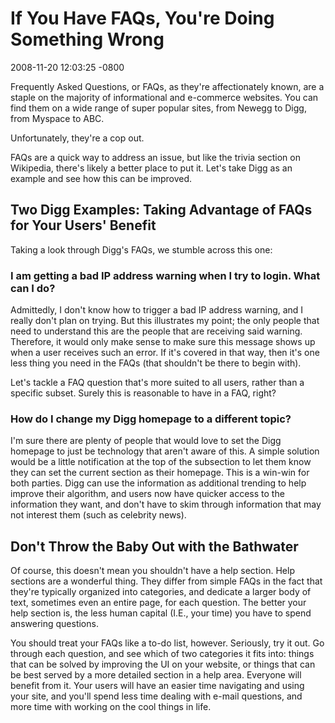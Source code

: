 # If You Have FAQs, You're Doing Something Wrong

2008-11-20 12:03:25 -0800

Frequently Asked Questions, or FAQs, as they're affectionately known, are a staple on the majority of informational and e-commerce websites. You can find them on a wide range of super popular sites, from Newegg to Digg, from Myspace to ABC.

Unfortunately, they're a cop out.

FAQs are a quick way to address an issue, but like the trivia section on Wikipedia, there's likely a better place to put it. Let's take Digg as an example and see how this can be improved.

## Two Digg Examples: Taking Advantage of FAQs for Your Users' Benefit

Taking a look through Digg's FAQs, we stumble across this one:

### I am getting a bad IP address warning when I try to login. What can I do?

Admittedly, I don't know how to trigger a bad IP address warning, and I really don't plan on trying. But this illustrates my point; the only people that need to understand this are the people that are receiving said warning. Therefore, it would only make sense to make sure this message shows up when a user receives such an error. If it's covered in that way, then it's one less thing you need in the FAQs (that shouldn't be there to begin with).

Let's tackle a FAQ question that's more suited to all users, rather than a specific subset. Surely this is reasonable to have in a FAQ, right?

### How do I change my Digg homepage to a different topic?

I'm sure there are plenty of people that would love to set the Digg homepage to just be technology that aren't aware of this. A simple solution would be a little notification at the top of the subsection to let them know they can set the current section as their homepage. This is a win-win for both parties. Digg can use the information as additional trending to help improve their algorithm, and users now have quicker access to the information they want, and don't have to skim through information that may not interest them (such as celebrity news).

## Don't Throw the Baby Out with the Bathwater

Of course, this doesn't mean you shouldn't have a help section. Help sections are a wonderful thing. They differ from simple FAQs in the fact that they're typically organized into categories, and dedicate a larger body of text, sometimes even an entire page, for each question. The better your help section is, the less human capital (I.E., your time) you have to spend answering questions.

You should treat your FAQs like a to-do list, however. Seriously, try it out. Go through each question, and see which of two categories it fits into: things that can be solved by improving the UI on your website, or things that can be best served by a more detailed section in a help area. Everyone will benefit from it. Your users will have an easier time navigating and using your site, and you'll spend less time dealing with e-mail questions, and more time with working on the cool things in life.
